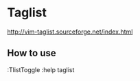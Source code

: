 Taglist
=======

http://vim-taglist.sourceforge.net/index.html

How to use
----------

:TlistToggle
:help taglist
